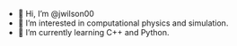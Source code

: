 - 👋 Hi, I’m @jwilson00
- 👀 I’m interested in computational physics and simulation.
- 🌱 I’m currently learning C++ and Python.

<!---
jwilson00/jwilson00 is a ✨ special ✨ repository because its `README.md` (this file) appears on your GitHub profile.
You can click the Preview link to take a look at your changes.
--->
